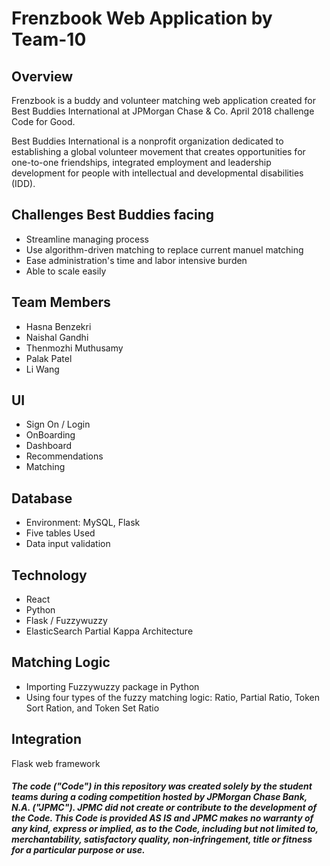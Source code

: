
# Frenzbook Web Application by Team-10

## Overview

Frenzbook is a buddy and volunteer matching web application created for Best Buddies International at JPMorgan Chase & Co. April 2018 challenge Code for Good.

Best Buddies International is a nonprofit organization dedicated to establishing a global volunteer movement that creates opportunities for one-to-one friendships, integrated employment and leadership development for people with intellectual and developmental disabilities (IDD).

## Challenges Best Buddies facing

- Streamline managing process
- Use algorithm-driven matching to replace current manuel matching 
- Ease administration's time and labor intensive burden
- Able to scale easily

## Team Members

- Hasna Benzekri
- Naishal Gandhi
- Thenmozhi Muthusamy
- Palak Patel
- Li Wang

## UI

- Sign On / Login
- OnBoarding
- Dashboard
- Recommendations
- Matching

## Database

- Environment: MySQL, Flask
- Five tables Used
- Data input validation

## Technology
- React
- Python
- Flask / Fuzzywuzzy
- ElasticSearch Partial Kappa Architecture

## Matching Logic

- Importing Fuzzywuzzy package in Python
- Using four types of the fuzzy matching logic:
  Ratio, Partial Ratio, Token Sort Ration, and Token Set Ratio

## Integration

Flask web framework

##### The code ("Code") in this repository was created solely by the student teams during a coding competition hosted by JPMorgan Chase Bank, N.A. ("JPMC").						JPMC did not create or contribute to the development of the Code.  This Code is provided AS IS and JPMC makes no warranty of any kind, express or implied, as to the Code,						including but not limited to, merchantability, satisfactory quality, non-infringement, title or fitness for a particular purpose or use.